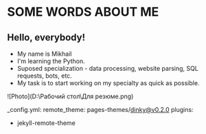 # SOME WORDS ABOUT ME

## Hello, everybody!

* My name is Mikhail
* I'm learning the Python.
* Suposed specialization - data processing, website parsing, SQL requests, bots, etc.
* My task is to start working on my specialty as quick as possible.

![Photo](D:\Рабочий стол\Для резюме.png)

_config.yml:
remote_theme: pages-themes/dinky@v0.2.0
plugins:
- jekyll-remote-theme
